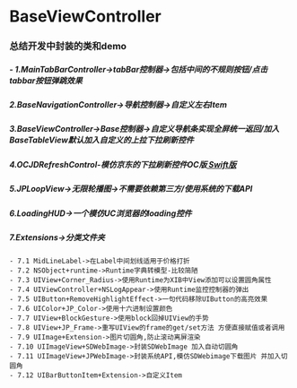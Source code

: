 # BaseViewController   
### 总结开发中封装的类和demo   

##### - 1.MainTabBarController->tabBar控制器->包括中间的不规则按钮/点击tabbar按钮弹跳效果   
##### 2.BaseNavigationController->导航控制器->自定义左右Item     
##### 3.BaseViewController->Base控制器->自定义导航条实现全屏统一返回/加入BaseTableView默认加入自定义的上拉下拉刷新控件   
##### 4.OCJDRefreshControl-模仿京东的下拉刷新控件OC版[ Swift版](https://github.com/baiyidjp/SwiftJDRefreshControl)    
##### 5.JPLoopView->无限轮播图->不需要依赖第三方/使用系统的下载API   
##### 6.LoadingHUD->一个模仿UC浏览器的loading控件   
##### 7.Extensions->分类文件夹   
    - 7.1 MidLineLabel->在Label中间划线适用于价格打折     
    - 7.2 NSObject+runtime->Runtime字典转模型-比较简陋   
    - 7.3 UIView+Corner_Radius->使用Runtime为XIB中View添加可以设置圆角属性   
    - 7.4 UIViewController+NSLogAppear->使用Runtime监控控制器的弹出   
    - 7.5 UIButton+RemoveHighlightEffect->一句代码移除UIButton的高亮效果   
    - 7.6 UIColor+JP_Color->使用十六进制设置颜色   
    - 7.7 UIView+BlockGesture->使用block回掉UIView的手势   
    - 7.8 UIView+JP_Frame->重写UIView的frame的get/set方法 方便直接赋值或者调用   
    - 7.9 UIImage+Extension->图片切圆角,防止滚动离屏渲染   
    - 7.10 UIImageView+SDWebImage->封装SDWebImage 加入自动切圆角   
    - 7.11 UIImageView+JPWebImage->封装系统API,模仿SDWebimage下载图片 并加入切圆角   
    - 7.12 UIBarButtonItem+Extension->自定义Item   
